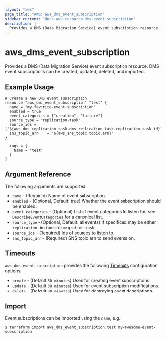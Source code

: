 ```yaml
---
layout: "aws"
page_title: "AWS: aws_dms_event_subscription"
sidebar_current: "docs-aws-resource-dms-event-subscription"
description: |-
  Provides a DMS (Data Migration Service) event subscription resource.
---
```


# aws_dms_event_subscription

Provides a DMS (Data Migration Service) event subscription resource. DMS event subscriptions can be created, updated, deleted, and imported.

## Example Usage

```hcl
# Create a new DMS event subscription
resource "aws_dms_event_subscription" "test" {
  name = "my-favorite-event-subscription"
  enabled = true
  event_categories = ["creation", "failure"]
  source_type = "replication-task"
  source_ids = ["${aws_dms_replication_task.dms_replication_task.replication_task_id}"]
  sns_topic_arn    = "${aws_sns_topic.topic.arn}"
}

  tags = {
    Name = "test"
  }
}
```

## Argument Reference

The following arguments are supported:

* `name` - (Required) Name of event subscription.
* `enabled` - (Optional, Default: true) Whether the event subscription should be enabled.
* `event_categories` - (Optional) List of event categories to listen for, see `DescribeEventCategories` for a canonical list.
* `source_type` - (Optional, Default: all events) If specificed may be either `replication-instance` or `migration-task`
* `source_ids` - (Required) Ids of sources to listen to.
* `sns_topic_arn` - (Required) SNS topic arn to send events on.

<a id="timeouts"></a>
## Timeouts

`aws_dms_event_subscription` provides the following
[Timeouts](/docs/configuration/resources.html#timeouts) configuration options:

- `create` - (Default `30 minutes`) Used for creating event subscriptions.
- `update` - (Default `30 minutes`) Used for event subscription modifications.
- `delete` - (Default `30 minutes`) Used for destroying event descriptions.

## Import

Event subscriptions can be imported using the `name`, e.g.

```
$ terraform import aws_dms_event_subscription.test my-awesome-event-subscription
```
